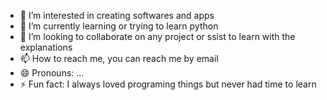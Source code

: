 - 👀 I’m interested in creating softwares and apps
- 🌱 I’m currently learning or trying to learn python
- 💞️ I’m looking to collaborate on any project or ssist to learn with the explanations
- 📫 How to reach me, you can reach me by email 
- 😄 Pronouns: ...
- ⚡ Fun fact: I always loved programing things but never had time to learn 

<!---
jhca74/jhca74 is a ✨ special ✨ repository because its `README.md` (this file) appears on your GitHub profile.
You can click the Preview link to take a look at your changes.
--->
